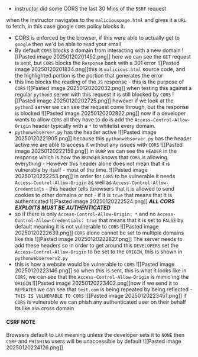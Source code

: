 - instructor did some CORS the last 30 Mins of the `SSRF` request

when the instructor navigates to the `maliciouspage.html` and gives it a `URL` to fetch, in this case google `CORS` policy blocks it.
- CORS is enforced by the browser, if this were able to actually get to `google` then we'd be able to read your email
- By default `CORS` blocks a domain from interacting with a new domain
![[Pasted image 20250120201452.png]]
here we can see the `GET` request is sent, but `CORS` blocks the `Response` back with a 301 error
![[Pasted image 20250120201834.png]]this is `malicious.html` source code, and the highlighted portion is the portion that generates the error
- this line blocks the reading of the `JS` response - this is the purpose of `CORS`
![[Pasted image 20250120202032.png]]
when testing this against a regular `python3` server with this request it is still blocked by `CORS`
![[Pasted image 20250120202725.png]]
however if we look at the `python3` server we can see the request come through, but the response is blocked
![[Pasted image 20250120202822.png]]
now if a developer wants to allow `CORS` all they have to do is add the `Access-Control-Allow-Origin` header typically with a `*`  to whitelist every domain.
- `pythonwebserver.py` has the header active 
![[Pasted image 20250120221905.png]]
because this `pythonwebserver.py` has the header active we are able to access it without any issues with `CORS`
![[Pasted image 20250120222159.png]]
in `BURP` we can see the `HEADER` in the response which is how the `BROWSER` knows that `CORS` is allowing everything - However this header alone does not mean that it is vulnerable by itself - most of the time.
![[Pasted image 20250120222253.png]]
in order for `CORS` to be vulnerable it needs `Access-Control-Allow-Origin` as well as `Access-Control-Allow-Credentials` - this header tells tbrowsers that it is allowed to send cookies to other domains or not - if it is `true` that means that it is authenticated 
![[Pasted image 20250120222524.png]]
***ALL CORS EXPLOITS MUST BE AUTHENTICATED***
- so if there is only `Access-Control-Allow-Origin: *` and no `Access-Control-Allow-Credentials: true` that means that it is set to `FALSE` by default meaning it is not vulnerable to `CORS`
![[Pasted image 20250120222639.png]]
`CORS` alone cannot be set to multiple domains like this 
![[Pasted image 20250120222827.png]]
The server needs to add these headers so in order to get around this `DEVELOPERS` set the `Access-Control-Allow-Origin` to be set to the `ORIGIN`, this is shown in `pythonwebserverv2.py`
- this is how a website would be vulnerable to `CORS`
![[Pasted image 20250120223146.png]]
so when this is sent, this is what it looks like in `CORS`, we can see that the `Access-Control-Allow-Origin` is mimic'ing the `ORIGIN`
![[Pasted image 20250120223402.png]]now if we send it to `REPEATER` we can see that `test.com` is being repeated by being reflected - `THIS IS VULNERABLE TO CORS`
![[Pasted image 20250120223451.png]]
if `CORS` is vulnerable we can phish any authenticated user on their behalf its like `XSS` cross domain

#### CSRF NOTE
Browsers default to `LAX` meaning unless the developer sets it to `NONE` then `CSRF` and `PHISHING` users will be unaccessible by default
![[Pasted image 20250120224126.png]]